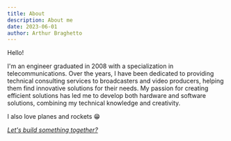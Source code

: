 ```yaml
---
title: About
description: About me
date: 2023-06-01
author: Arthur Braghetto
---
```


Hello!

I'm an engineer graduated in 2008 with a specialization in telecommunications. Over the years, I have been dedicated to providing technical consulting services to broadcasters and video producers, helping them find innovative solutions for their needs. My passion for creating efficient solutions has led me to develop both hardware and software solutions, combining my technical knowledge and creativity.

I also love planes and rockets 😁

[*Let's build something together?*](/posts/my-contacts/)
